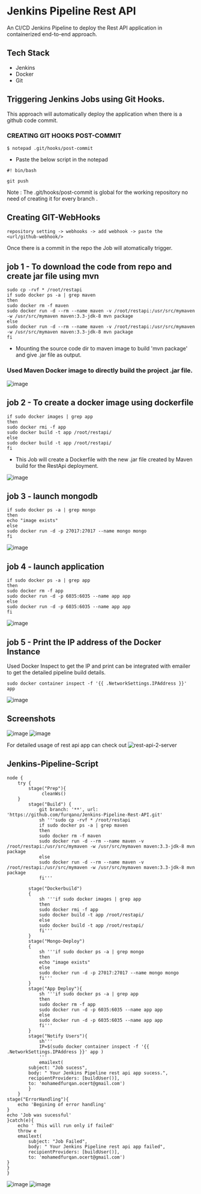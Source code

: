 # Jenkins Pipeline Rest API

An CI/CD Jenkins Pipeline to deploy the Rest API application in containerized end-to-end approach.

## Tech Stack

* Jenkins
* Docker
* Git

## Triggering Jenkins Jobs using Git Hooks.

This approach will automatically deploy the application when there is a github code commit.

### CREATING GIT HOOKS POST-COMMIT  
 
 ```
$ notepad .git/hooks/post-commit
``` 

* Paste the below script in the notepad

```
#! bin/bash

git push
```
Note : The .git/hooks/post-commit is global for the working repository no need of creating it for every branch . 
 
## Creating GIT-WebHooks
 
 ```
 repository setting -> webhooks -> add webhook -> paste the <url/github-webhook/>
 ```
 
Once there is a commit in the repo the Job will atomatically trigger.

## job 1 -  To download the code from repo and create jar file using mvn 
```
sudo cp -rvf * /root/restapi   
if sudo docker ps -a | grep maven
then
sudo docker rm -f maven
sudo docker run -d --rm --name maven -v /root/restapi:/usr/src/mymaven -w /usr/src/mymaven maven:3.3-jdk-8 mvn package
else
sudo docker run -d --rm --name maven -v /root/restapi:/usr/src/mymaven -w /usr/src/mymaven maven:3.3-jdk-8 mvn package
fi
```
* Mounting the source code dir to maven image to build 'mvn package' and give .jar file as output.

### Used Maven Docker image to directly build the project .jar file. 

![image](https://user-images.githubusercontent.com/64476159/164054044-b41cf471-3cc8-44ed-a994-1a5a37fbcb55.png)

## job 2 - To create a docker image using dockerfile
```
if sudo docker images | grep app
then
sudo docker rmi -f app
sudo docker build -t app /root/restapi/
else
sudo docker build -t app /root/restapi/
fi
```
* This Job will create a Dockerfile with the new .jar file created by Maven build for the RestApi deployment.  

![image](https://user-images.githubusercontent.com/64476159/164054520-e306d295-aa42-4daf-91ad-eba1c706b871.png)


## job 3 -  launch mongodb
```
if sudo docker ps -a | grep mongo
then
echo "image exists"
else
sudo docker run -d -p 27017:27017 --name mongo mongo
fi
```
![image](https://user-images.githubusercontent.com/64476159/164054741-8364777a-107e-4327-bb63-5155562f2840.png)

## job 4 - launch application
```
if sudo docker ps -a | grep app
then
sudo docker rm -f app
sudo docker run -d -p 6035:6035 --name app app
else
sudo docker run -d -p 6035:6035 --name app app
fi
```
![image](https://user-images.githubusercontent.com/64476159/164054857-4025e747-dee7-49a1-9a0d-971a739dfda9.png)

## job 5 - Print the IP address of the Docker Instance 
Used Docker Inspect to get the IP and print can be integrated with emailer to get the detailed pipeline build details.
```
sudo docker container inspect -f '{{ .NetworkSettings.IPAddress }}' app
```
![image](https://user-images.githubusercontent.com/64476159/164055147-884a85ec-1116-424e-9a6f-ac0c301be585.png)


## Screenshots

![image](https://user-images.githubusercontent.com/64476159/164056676-4e38746b-8548-43c1-82d2-8ffedf65e1c6.png)
![image](https://user-images.githubusercontent.com/64476159/164126882-2c8a4cd8-89a8-4cc7-acb9-e5af3fde002d.png)


For detailed usage of rest api app can check out ![rest-api-2-server](https://github.com/furqano/Java-Rest-API-2-Server)


## Jenkins-Pipeline-Script

```
node {
    try {
        stage("Prep"){
             cleanWs()   
    }
        stage("Build") {
            git branch: '**', url: 'https://github.com/furqano/Jenkins-Pipeline-Rest-API.git'
            sh '''sudo cp -rvf * /root/restapi   
            if sudo docker ps -a | grep maven
            then
            sudo docker rm -f maven
            sudo docker run -d --rm --name maven -v /root/restapi:/usr/src/mymaven -w /usr/src/mymaven maven:3.3-jdk-8 mvn package
            else
            sudo docker run -d --rm --name maven -v /root/restapi:/usr/src/mymaven -w /usr/src/mymaven maven:3.3-jdk-8 mvn package
            fi'''
            
        stage("Dockerbuild")
        {
            sh '''if sudo docker images | grep app
            then
            sudo docker rmi -f app
            sudo docker build -t app /root/restapi/
            else
            sudo docker build -t app /root/restapi/
            fi'''
        }
        stage("Mongo-Deploy")
        {
            sh '''if sudo docker ps -a | grep mongo
            then
            echo "image exists"
            else
            sudo docker run -d -p 27017:27017 --name mongo mongo
            fi'''
        }
        stage("App Deploy"){
            sh '''if sudo docker ps -a | grep app
            then
            sudo docker rm -f app
            sudo docker run -d -p 6035:6035 --name app app
            else
            sudo docker run -d -p 6035:6035 --name app app
            fi'''
        }
        stage("Notify Users"){
            sh'''
            IP=$(sudo docker container inspect -f '{{ .NetworkSettings.IPAddress }}' app )
            '''
            emailext(
        subject: "Job sucess",
        body: " Your Jenkins Pipeline rest api app sucess.",
        recipientProviders: [buildUser()],
        to: 'mohamedfurqan.ocert@gmail.com')
        }
    }
stage("ErrorHandling"){
    echo 'Begining of error handling'
}    
echo 'Job was sucessful'
}catch(e){
    echo ' This will run only if failed'
    throw e
    emailext(
        subject: "Job Failed",
        body: " Your Jenkins Pipeline rest api app failed",
        recipientProviders: [buildUser()],
        to: 'mohamedfurqan.ocert@gmail.com')
}
}
}

```
![image](https://user-images.githubusercontent.com/64476159/164127169-eb1c3539-b319-436d-989c-083fe08ee413.png)
![image](https://user-images.githubusercontent.com/64476159/164127260-76b328f4-e1a9-4182-8ac3-2e8c13dd2525.png)



